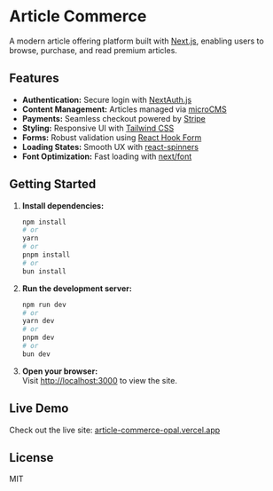 # Article Commerce

A modern article offering platform built with [Next.js](https://nextjs.org/), enabling users to browse, purchase, and read premium articles.

## Features

- **Authentication:** Secure login with [NextAuth.js](https://next-auth.js.org/)
- **Content Management:** Articles managed via [microCMS](https://microcms.io/)
- **Payments:** Seamless checkout powered by [Stripe](https://stripe.com/en-jp)
- **Styling:** Responsive UI with [Tailwind CSS](https://tailwindcss.com/)
- **Forms:** Robust validation using [React Hook Form](https://react-hook-form.com/)
- **Loading States:** Smooth UX with [react-spinners](https://www.npmjs.com/package/react-spinners)
- **Font Optimization:** Fast loading with [next/font](https://nextjs.org/docs/basic-features/font-optimization)

## Getting Started

1. **Install dependencies:**

   ```bash
   npm install
   # or
   yarn
   # or
   pnpm install
   # or
   bun install
   ```

2. **Run the development server:**

   ```bash
   npm run dev
   # or
   yarn dev
   # or
   pnpm dev
   # or
   bun dev
   ```

3. **Open your browser:**  
   Visit [http://localhost:3000](http://localhost:3000) to view the site.

## Live Demo

Check out the live site: [article-commerce-opal.vercel.app](https://article-commerce-opal.vercel.app/)

## License

MIT
